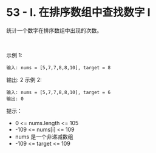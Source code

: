 # 53 - I. 在排序数组中查找数字 I
统计一个数字在排序数组中出现的次数。

 

示例 1:
```
输入: nums = [5,7,7,8,8,10], target = 8
```
输出: 2
示例 2:
```
输入: nums = [5,7,7,8,8,10], target = 6
输出: 0
```

提示：

+ 0 <= nums.length <= 105
+ -109 <= nums[i] <= 109
+ nums 是一个非递减数组
+ -109 <= target <= 109